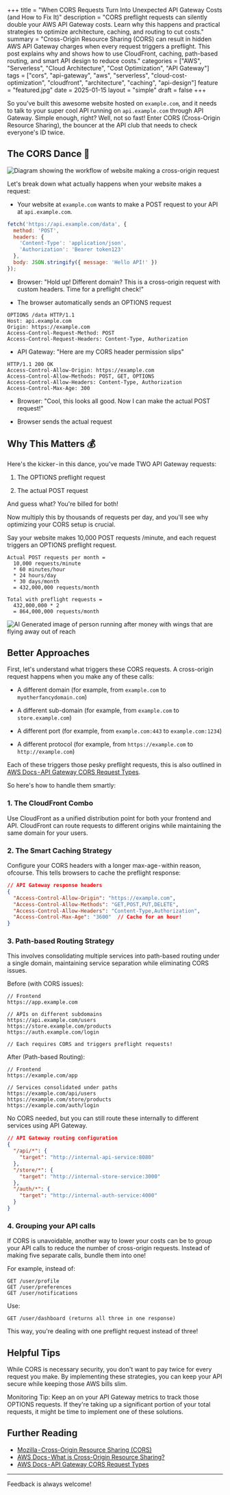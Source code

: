 +++
title = "When CORS Requests Turn Into Unexpected API Gateway Costs (and How to Fix It)"
description = "CORS preflight requests can silently double your AWS API Gateway costs. Learn why this happens and practical strategies to optimize architecture, caching, and routing to cut costs."
summary = "Cross-Origin Resource Sharing (CORS) can result in hidden AWS API Gateway charges when every request triggers a preflight. This post explains why and shows how to use CloudFront, caching, path-based routing, and smart API design to reduce costs."
categories = ["AWS", "Serverless", "Cloud Architecture", "Cost Optimization", "API Gateway"]
tags = ["cors", "api-gateway", "aws", "serverless", "cloud-cost-optimization", "cloudfront", "architecture", "caching", "api-design"]
feature = "featured.jpg"
date = 2025-01-15
layout = "simple"
draft = false
+++

So you've built this awesome website hosted on `example.com`, and it needs to talk to your super cool API running on `api.example.com` through API Gateway. Simple enough, right? Well, not so fast! Enter CORS (Cross-Origin Resource Sharing), the bouncer at the API club that needs to check everyone's ID twice.

## The CORS Dance 🕺

![Diagram showing the workflow of website making a cross-origin request](overview.jpg)

Let's break down what actually happens when your website makes a request:

* Your website at `example.com` wants to make a POST request to your API at `api.example.com`.

```javascript
fetch('https://api.example.com/data', {
  method: 'POST',
  headers: {
    'Content-Type': 'application/json',
    'Authorization': 'Bearer token123'
  },
  body: JSON.stringify({ message: 'Hello API!' })
});
```

* Browser: "Hold up! Different domain? This is a cross-origin request with custom headers. Time for a preflight check!"

* The browser automatically sends an OPTIONS request

```
OPTIONS /data HTTP/1.1
Host: api.example.com
Origin: https://example.com
Access-Control-Request-Method: POST
Access-Control-Request-Headers: Content-Type, Authorization
```

* API Gateway: "Here are my CORS header permission slips"

```
HTTP/1.1 200 OK
Access-Control-Allow-Origin: https://example.com
Access-Control-Allow-Methods: POST, GET, OPTIONS
Access-Control-Allow-Headers: Content-Type, Authorization
Access-Control-Max-Age: 300
```

* Browser: "Cool, this looks all good. Now I can make the actual POST request!"

* Browser sends the actual request

## Why This Matters 💰

Here's the kicker - in this dance, you've made TWO API Gateway requests:

1. The OPTIONS preflight request

2. The actual POST request

And guess what? You're billed for both!

Now multiply this by thousands of requests per day, and you'll see why optimizing your CORS setup is crucial. 

Say your website makes 10,000 POST requests /minute, and each request triggers an OPTIONS preflight request.

```
Actual POST requests per month =
  10,000 requests/minute
  * 60 minutes/hour
  * 24 hours/day
  * 30 days/month
  = 432,000,000 requests/month

Total with preflight requests =
  432,000,000 * 2
  = 864,000,000 requests/month
```

![AI Generated image of person running after money with wings that are flying away out of reach](featured.jpg)

## Better Approaches

First, let's understand what triggers these CORS requests. A cross-origin request happens when you make any of these calls:

* A different domain (for example, from `example.com` to `myotherfancydomain.com`)

* A different sub-domain (for example, from `example.com` to `store.example.com`)

* A different port (for example, from `example.com:443` to `example.com:1234`)

* A different protocol (for example, from `https://example.com` to `http://example.com`)

Each of these triggers those pesky preflight requests, this is also outlined in [AWS Docs - API Gateway CORS Request Types].

So here's how to handle them smartly:

### 1. The CloudFront Combo

Use CloudFront as a unified distribution point for both your frontend and API. CloudFront can route requests to different origins while maintaining the same domain for your users.

### 2. The Smart Caching Strategy

Configure your CORS headers with a longer max-age - within reason, ofcourse. This tells browsers to cache the preflight response:

```json
// API Gateway response headers
{
  "Access-Control-Allow-Origin": "https://example.com",
  "Access-Control-Allow-Methods": "GET,POST,PUT,DELETE",
  "Access-Control-Allow-Headers": "Content-Type,Authorization",
  "Access-Control-Max-Age": "3600"  // Cache for an hour!
}
```

### 3. Path-based Routing Strategy

This involves consolidating multiple services into path-based routing under a single domain, maintaining service separation while eliminating CORS issues.

Before (with CORS issues):
```
// Frontend
https://app.example.com

// APIs on different subdomains
https://api.example.com/users
https://store.example.com/products
https://auth.example.com/login

// Each requires CORS and triggers preflight requests!
```

After (Path-based Routing):

```
// Frontend
https://example.com/app

// Services consolidated under paths
https://example.com/api/users
https://example.com/store/products
https://example.com/auth/login
```

No CORS needed, but you can still route these internally to different services using API Gateway.

```json
// API Gateway routing configuration
{
  "/api/*": {
    "target": "http://internal-api-service:8080"
  },
  "/store/*": {
    "target": "http://internal-store-service:3000"
  },
  "/auth/*": {
    "target": "http://internal-auth-service:4000"
  }
}
```

### 4. Grouping your API calls

If CORS is unavoidable, another way to lower your costs can be to group your API calls to reduce the number of cross-origin requests. Instead of making five separate calls, bundle them into one!

For example, instead of:

```
GET /user/profile
GET /user/preferences
GET /user/notifications
```

Use:

```
GET /user/dashboard (returns all three in one response)
```

This way, you're dealing with one preflight request instead of three!

## Helpful Tips

While CORS is necessary security, you don't want to pay twice for every request you make. By implementing these strategies, you can keep your API secure while keeping those AWS bills slim.

Monitoring Tip: Keep an on your API Gateway metrics to track those OPTIONS requests. If they're taking up a significant portion of your total requests, it might be time to implement one of these solutions.

## Further Reading

* [Mozilla - Cross-Origin Resource Sharing (CORS)](https://developer.mozilla.org/en-US/docs/Web/HTTP/CORS)
* [AWS Docs - What is Cross-Origin Resource Sharing?](https://aws.amazon.com/what-is/cross-origin-resource-sharing/)
* [AWS Docs - API Gateway CORS Request Types]

---

 Feedback is always welcome!

[AWS Docs - API Gateway CORS Request Types]: <https://docs.aws.amazon.com/apigateway/latest/developerguide/how-to-cors.html#apigateway-cors-request-types>
